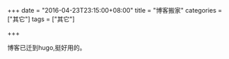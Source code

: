 +++
date = "2016-04-23T23:15:00+08:00"
title = "博客搬家"
categories = ["其它"]
tags = ["其它"]

+++

博客已迁到hugo,挺好用的。
